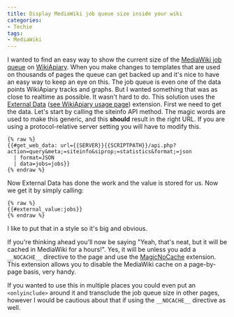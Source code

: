 ```yaml
---
title: Display MediaWiki job queue size inside your wiki
categories:
- Techie
tags:
- MediaWiki
---
```


I wanted to find an easy way to show the current size of the [MediaWiki job queue](https://www.mediawiki.org/wiki/Manual:Job_queue) on [WikiApiary](http://wikiapiary.com/wiki/Main_Page). When you make changes to templates that are used on thousands of pages the queue can get backed up and it's nice to have an easy way to keep an eye on this. The job queue is even one of the data points WikiApiary tracks and graphs. But I wanted something that was as close to realtime as possible. It wasn't hard to do. This solution uses the [External Data](http://www.mediawiki.org/wiki/Extension:External_Data) ([see WikiApiary usage page](http://wikiapiary.com/wiki/Extension:External_Data)) extension.
First we need to get the data. Let's start by calling the siteinfo API method. The magic words are used to make this generic, and this **should** result in the right URL. If you are using a protocol-relative server setting you will have to modify this.



    
    
    {% raw %}
    {{#get_web_data: url={{SERVER}}{{SCRIPTPATH}}/api.php?action=query&meta;=siteinfo&siprop;=statistics&format;=json
      | format=JSON
      | data=jobs=jobs}}
    {% endraw %}

Now External Data has done the work and the value is stored for us. Now we get it by simply calling:



    
    
    {% raw %}
    {{#external_value:jobs}}
    {% endraw %}

I like to put that in a style so it's big and obvious.

If you're thinking ahead you'll now be saying "Yeah, that's neat, but it will be cached in MediaWiki for a hours!". Yes, it will be unless you add a `__NOCACHE__` directive to the page and use the [MagicNoCache](https://www.mediawiki.org/wiki/Extension:MagicNoCache) extension. This extension allows you to disable the MediaWiki cache on a page-by-page basis, very handy.

If you wanted to use this in multiple places you could even put an `<onlyinclude>` around it and transclude the job queue size in other pages, however I would be cautious about that if using the `__NOCACHE__` directive as well.
